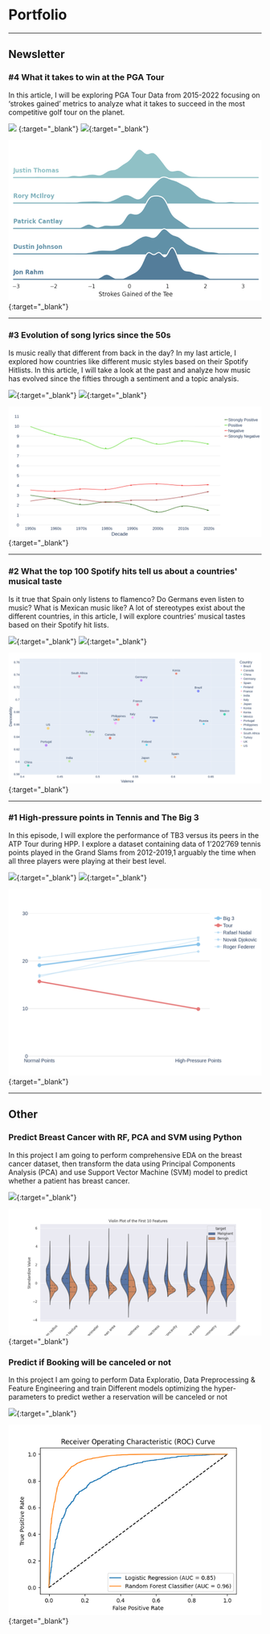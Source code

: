 # Portfolio

---

## Newsletter

### #4 What it takes to win at the PGA Tour

In this article, I will be exploring PGA Tour Data from 2015-2022 focusing on ‘strokes gained’ metrics to analyze what it takes to succeed in the most competitive golf tour on the planet.

[<img src="https://img.shields.io/badge/Substack-Golf-FF6719?logo=Substack"/>](https://chusikowski.substack.com/p/what-does-it-take-to-win-a-pga-tour) {:target="_blank"} [<img src="https://img.shields.io/badge/Jupyter-Open Notebook-F37626?logo=Jupyter"/>](https://github.com/oskarmk/oskarmk.github.io/blob/main/html/golf.ipynb){:target="_blank"}

[<img src="images/driving_p.png"/>](https://chusikowski.substack.com/p/what-does-it-take-to-win-a-pga-tour){:target="_blank"}

---

### #3 Evolution of song lyrics since the 50s

Is music really that different from back in the day? In my last article, I explored how countries like different music styles based on their Spotify Hitlists. In this article, I will take a look at the past and analyze how music has evolved since the fifties through a sentiment and a topic analysis.

[<img src="https://img.shields.io/badge/Substack-Spotify-FF6719?logo=Substack"/>](https://chusikowski.substack.com/p/evolution-of-song-lyrics-since-the){:target="_blank"}  [<img src="https://img.shields.io/badge/Github-Repository-181717?logo=GitHub"/>](https://github.com/oskarmk/spotify){:target="_blank"}

[<img src="images/newplot(50).png"/>](https://chusikowski.substack.com/p/evolution-of-song-lyrics-since-the){:target="_blank"}

---

### #2 What the top 100 Spotify hits tell us about a countries' musical taste

Is it true that Spain only listens to flamenco? Do Germans even listen to music? What is Mexican music like? A lot of stereotypes exist about the different countries, in this article, I will explore countries’ musical tastes based on their Spotify hit lists.

[<img src="https://img.shields.io/badge/Substack-Spotify-FF6719?logo=Substack"/>](https://chusikowski.substack.com/p/the-spotify-series-1){:target="_blank"}    [<img src="https://img.shields.io/badge/Github-Repository-181717?logo=GitHub"/>](https://github.com/oskarmk/spotify){:target="_blank"}

[<img src="images/newplot(37).png"/>](https://chusikowski.substack.com/p/the-spotify-series-1){:target="_blank"}

---

### #1 High-pressure points in Tennis and The Big 3

In this episode, I will explore the performance of TB3 versus its peers in the ATP Tour during HPP. I explore a dataset containing data of 1’202’769 tennis points played in the Grand Slams from 2012-2019,1 arguably the time when all three players were playing at their best level.

[<img src="https://img.shields.io/badge/Substack-Tennis-FF6719?logo=Substack"/>](https://chusikowski.substack.com/p/high-pressure-points-in-tennis-and){:target="_blank"}  [<img src="https://img.shields.io/badge/Jupyter-Open Notebook-F37626?logo=Jupyter"/>](https://chusikowski.substack.com/p/what-does-it-take-to-win-a-pga-tour){:target="_blank"}

[<img src="images/newplot(3).png"/>](https://chusikowski.substack.com/p/high-pressure-points-in-tennis-and){:target="_blank"}

---

## Other

### Predict Breast Cancer with RF, PCA and SVM using Python

In this project I am going to perform comprehensive EDA on the breast cancer dataset, then transform the data using Principal Components Analysis (PCA) and use Support Vector Machine (SVM) model to predict whether a patient has breast cancer.

[<img src="https://img.shields.io/badge/Jupyter-Open Notebook-F37626?logo=Jupyter"/>](https://github.com/oskarmk/oskarmk.github.io/blob/main/html/breast-cancer-pred.ipynb){:target="_blank"}

[<img src="images/bresast-cancer-pred.png"/>](https://github.com/oskarmk/oskarmk.github.io/blob/main/html/breast-cancer-pred.ipynb){:target="_blank"}


### Predict if Booking will be canceled or not

In this project I am going to perform Data Exploratio, Data Preprocessing & Feature Engineering and train Different models optimizing the hyper-parameters to predict wether a reservation will be canceled or not

[<img src="https://img.shields.io/badge/Jupyter-Open Notebook-F37626?logo=Jupyter"/>](https://github.com/oskarmk/oskarmk.github.io/blob/main/html/honor-prediction(1).ipynb){:target="_blank"}

[<img src="images/sdf.png"/>](https://github.com/oskarmk/oskarmk.github.io/blob/main/html/honor-prediction(1).ipynb){:target="_blank"}
